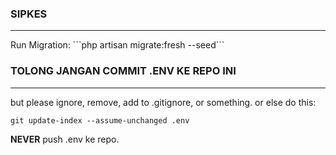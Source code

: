 ### SIPKES
<hr>
Run Migration:
```php artisan migrate:fresh --seed```

### TOLONG JANGAN COMMIT .ENV KE REPO INI
<hr>
but please ignore, remove, add to .gitignore, or something. or else do this:

```git update-index --assume-unchanged .env```

<b>NEVER</b> push .env ke repo.

